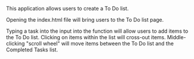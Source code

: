 This application allows users to create a To Do list.

Opening the index.html file will bring users to the To Do list page.

Typing a task into the input into the function will allow users to add items to the To Do list. Clicking on items within the list will cross-out items. Middle-clicking "scroll wheel" will move items between the To Do list and the Completed Tasks list.

